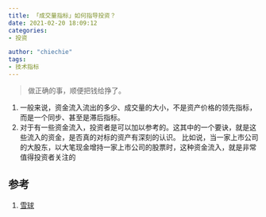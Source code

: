 ```yaml
---
title: 「成交量指标」如何指导投资？
date: 2021-02-20 18:09:12
categories: 
- 投资

author: "chiechie"
tags:
- 技术指标
---
```



> 做正确的事，顺便把钱给挣了。

1. 一般来说，资金流入流出的多少、成交量的大小，不是资产价格的领先指标，而是一个同步、甚至是滞后指标。
2. 对于有一些资金流入，投资者是可以加以参考的。这其中的一个要诀，就是这些流入的资金，是否真的对标的资产有深刻的认识。
   比如说，当一家上市公司的大股东，以大笔现金增持一家上市公司的股票时，这种资金流入，就是非常值得投资者关注的


## 参考
1. [雪球](https://xueqiu.com/1340904670/172198829)